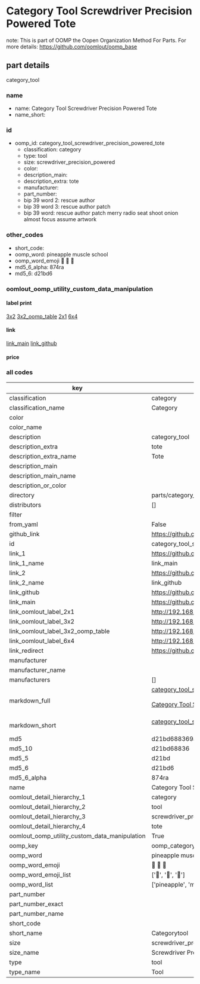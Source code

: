 # Category Tool Screwdriver Precision Powered Tote  

note: This is part of OOMP the Oopen Organization Method For Parts. For more details: https://github.com/oomlout/oomp_base

##  part details
  



category_tool



### name
* name: Category Tool Screwdriver Precision Powered Tote
* name_short: 
### id
* oomp_id: category_tool_screwdriver_precision_powered_tote
  * classification: category
  * type: tool
  * size: screwdriver_precision_powered
  * color: 
  * description_main: 
  * description_extra: tote
  * manufacturer: 
  * part_number: 
  * bip 39 word 2: rescue author
  * bip 39 word 3: rescue author patch
  * bip 39 word: rescue author patch merry radio seat shoot onion almost focus assume artwork

### other_codes
* short_code: 
* oomp_word: pineapple muscle school
* oomp_word_emoji :pineapple: :muscle: :school:
* md5_6_alpha: 874ra
* md5_6: d21bd6






### oomlout_oomp_utility_custom_data_manipulation
#### label print
[3x2](http://192.168.1.245:1112/?label=oomp%20874ra)
[3x2_oomp_table](http://192.168.1.108:1112/?label=oomp%20874ra)
[2x1](http://192.168.1.242:1112/?label=oomp%20874ra)
[6x4](http://192.168.1.55:1112/?label=oomp%20874ra)    

#### link

[link_main](https://github.com/oomlout/oomlout_oomp_version_1_messy/tree/main/parts/category_tool_screwdriver_precision_powered_tote) [link_github](https://github.com/oomlout/oomlout_oomp_version_1_messy/tree/main/parts/category_tool_screwdriver_precision_powered_tote)                             

#### price







### all codes 
| key | value |  
| --- | --- |  
| classification | category |  
| classification_name | Category |  
| color |  |  
| color_name |  |  
| description | category_tool |  
| description_extra | tote |  
| description_extra_name | Tote |  
| description_main |  |  
| description_main_name |  |  
| description_or_color |   |  
| directory | parts/category_tool_screwdriver_precision_powered_tote |  
| distributors | [] |  
| filter |  |  
| from_yaml | False |  
| github_link | https://github.com/oomlout/oomlout_oomp_part_src/tree/main/parts/category_tool_screwdriver_precision_powered_tote |  
| id | category_tool_screwdriver_precision_powered_tote |  
| link_1 | https://github.com/oomlout/oomlout_oomp_version_1_messy/tree/main/parts/category_tool_screwdriver_precision_powered_tote |  
| link_1_name | link_main |  
| link_2 | https://github.com/oomlout/oomlout_oomp_version_1_messy/tree/main/parts/category_tool_screwdriver_precision_powered_tote |  
| link_2_name | link_github |  
| link_github | https://github.com/oomlout/oomlout_oomp_version_1_messy/tree/main/parts/category_tool_screwdriver_precision_powered_tote |  
| link_main | https://github.com/oomlout/oomlout_oomp_version_1_messy/tree/main/parts/category_tool_screwdriver_precision_powered_tote |  
| link_oomlout_label_2x1 | http://192.168.1.242:1112/?label=oomp%20874ra |  
| link_oomlout_label_3x2 | http://192.168.1.245:1112/?label=oomp%20874ra |  
| link_oomlout_label_3x2_oomp_table | http://192.168.1.108:1112/?label=oomp%20874ra |  
| link_oomlout_label_6x4 | http://192.168.1.55:1112/?label=oomp%20874ra |  
| link_redirect | https://github.com/oomlout/oomlout_oomp_version_1_messy/tree/main/parts/category_tool_screwdriver_precision_powered_tote |  
| manufacturer |  |  
| manufacturer_name |  |  
| manufacturers | [] |  
| markdown_full | [category_tool_screwdriver_precision_powered_tote](none)<br>[](none)<br>[Category Tool Screwdriver Precision Powered Tote](none)<br><br> |  
| markdown_short | [category_tool_screwdriver_precision_powered_tote](none)<br><br> |  
| md5 | d21bd688369ad8d3095868bb4183ddb9 |  
| md5_10 | d21bd68836 |  
| md5_5 | d21bd |  
| md5_6 | d21bd6 |  
| md5_6_alpha | 874ra |  
| name | Category Tool Screwdriver Precision Powered Tote |  
| oomlout_detail_hierarchy_1 | category |  
| oomlout_detail_hierarchy_2 | tool |  
| oomlout_detail_hierarchy_3 | screwdriver_precision_powered |  
| oomlout_detail_hierarchy_4 | tote |  
| oomlout_oomp_utility_custom_data_manipulation | True |  
| oomp_key | oomp_category_tool_screwdriver_precision_powered_tote |  
| oomp_word | pineapple muscle school |  
| oomp_word_emoji | :pineapple: :muscle: :school: |  
| oomp_word_emoji_list | [':pineapple:', ':muscle:', ':school:'] |  
| oomp_word_list | ['pineapple', 'muscle', 'school'] |  
| part_number |  |  
| part_number_exact |  |  
| part_number_name |  |  
| short_code |  |  
| short_name | Categorytool |  
| size | screwdriver_precision_powered |  
| size_name | Screwdriver Precision Powered |  
| type | tool |  
| type_name | Tool |  
